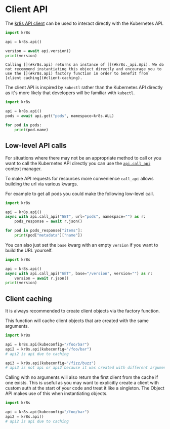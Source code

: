 # Client API

The [kr8s API client](#kr8s.api) can be used to interact directly with the Kubernetes API.

```python
import kr8s

api = kr8s.api()

version = await api.version()
print(version)
```

```{note}
Calling [](#kr8s.api) returns an instance of [](#kr8s._api.Api). We do not recommend instantiating this object directly and encourage you to use the [](#kr8s.api) factory function in order to benefit from [client caching](#client-caching).
```

The client API is inspired by `kubectl` rather than the Kubernetes API directly as it's more likely that developers will be familiar with `kubectl`.

```python
import kr8s

api = kr8s.api()
pods = await api.get("pods", namespace=kr8s.ALL)

for pod in pods:
    print(pod.name)
```

## Low-level API calls

For situations where there may not be an appropriate method to call or you want to call the Kubernetes API directly you can use the [`api.call_api`](#kr8s.Api.call_api) context manager.

To make API requests for resources more convenience `call_api` allows building the url via various kwargs.

For example to get all pods you could make the following low-level call.

```python
import kr8s

api = kr8s.api()
async with api.call_api("GET", url="pods", namespace="") as r:
    pods_response = await r.json()

for pod in pods_response["items"]:
    print(pod["metadata"]["name"])
```

You can also just set the `base` kwarg with an empty `version` if you want to build the URL yourself.

```python
import kr8s

api = kr8s.api()
async with api.call_api("GET", base="/version", version="") as r:
    version = await r.json()
print(version)
```

## Client caching

It is always recommended to create client objects via the [](#kr8s.api) factory function.

This function will cache client objects that are created with the same arguments.

```python
import kr8s

api = kr8s.api(kubeconfig="/foo/bar")
api2 = kr8s.api(kubeconfig="/foo/bar")
# api2 is api due to caching

api3 = kr8s.api(kubeconfig="/fizz/buzz")
# api3 is not api or api2 because it was created with different arguments
```

Calling [](#kr8s.api) with no arguments will also return the first client from the cache if one exists. This is useful as you may want to explicitly create a client with custom auth at the start of your code and treat it like a singleton. The Object API makes use of this when instantiating objects.

```python
import kr8s

api = kr8s.api(kubeconfig="/foo/bar")
api2 = kr8s.api()
# api2 is api due to caching
```
